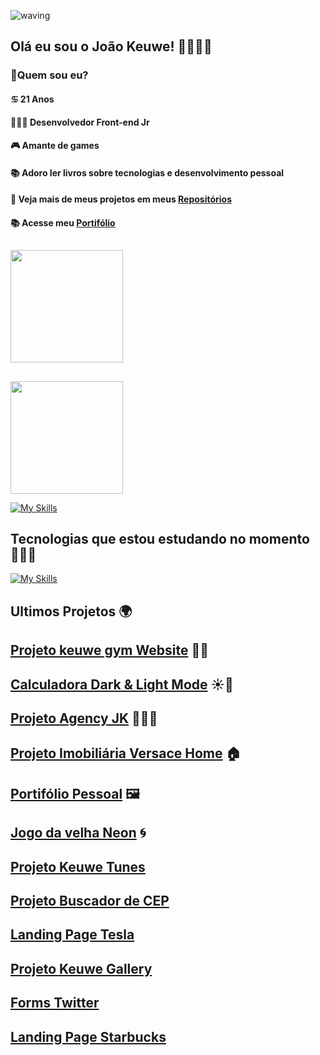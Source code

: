![waving](https://capsule-render.vercel.app/api?type=waving&height=200&text=JoaoKeuwe%20&fontAlignY=40&color=gradient)
## Olá eu sou o João Keuwe! 👋👨🏾‍💻
### 🔭Quem sou eu?
#### ♋ 21 Anos
#### 👨🏾‍💻 Desenvolvedor Front-end Jr
#### 🎮 Amante de games
#### 📚 Adoro ler livros sobre tecnologias  e desenvolvimento pessoal
#### 🎨 Veja mais de meus projetos em meus [Repositórios](https://github.com/JoaoKeuwe?tab=repositories)
#### 📚 Acesse meu [Portifólio](https://portifoliokeuwe.netlify.app/)

##
<div>
<a href="https://github.com/JoaoKeuwe">
<img height="180em" src="https://github-readme-stats.vercel.app/api?username=JoaoKeuwe&theme=radical" />
  
##
  
</div>
<img height="180em" src="https://github-readme-stats.vercel.app/api/top-langs/?username=JoaoKeuwe&layout=compact&theme=radical" />
</div>
  
[![My Skills](https://skillicons.dev/icons?i=js,ts,html,css,react,nodejs,mysql,mongodb,redux,bootstrap,docker,vscode,powershell,bash,heroku,linux,git,github,jest,&perline=9)](https://skillicons.dev)
<br>

## Tecnologias que estou estudando no momento 👨🏾‍💻

[![My Skills](https://skillicons.dev/icons?i=vuejs,python,bootstrap,sass&perline=9)](https://skillicons.dev)
<br>

## Ultimos Projetos 🌍

## [Projeto keuwe gym Website](https://gym-website-pi.vercel.app/) 🏋🏾
## [Calculadora Dark & Light Mode](https://calculatorkeuwe.netlify.app) ☀️🌙
## [Projeto Agency JK](https://keuweagency.netlify.app) 👨🏾‍💼
## [Projeto Imobiliária Versace Home](https://imobiliariakeuwe.netlify.app) 🏠
## [Portifólio Pessoal](https://portifoliokeuwe.netlify.app) 🖼️
## [Jogo da velha Neon](https://tourmaline-praline-a4cf56.netlify.app) 🌀
## [Projeto Keuwe Tunes](https://keuwe-tunes.netlify.app) 
## [Projeto Buscador de CEP](https://busca-de-cep.netlify.app)
## [Landing Page Tesla](https://landing-page-tesla.netlify.app)
## [Projeto Keuwe Gallery](https://keuwegalery.netlify.app/)
## [Forms Twitter](https://teal-monstera-8600c4.netlify.app)
## [Landing Page Starbucks](https://landing-page-starbuckss.netlify.app)


